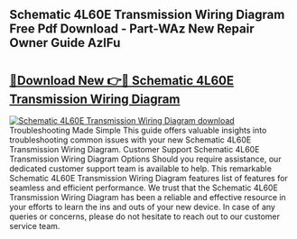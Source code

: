 ## Schematic 4L60E Transmission Wiring Diagram Free Pdf Download - Part-WAz New Repair Owner Guide AzlFu

# <h2><a href="http://dfksxe.blite.top/?on=Schematic+4L60E+Transmission+Wiring+Diagram">🔗Download New 👉🔴 Schematic 4L60E Transmission Wiring Diagram</a></h2>

[![Schematic 4L60E Transmission Wiring Diagram download](https://i.imgur.com/lujVjoI.png)](http://dfksxe.blite.top/?on=Schematic+4L60E+Transmission+Wiring+Diagram)
Troubleshooting Made Simple This guide offers valuable insights into troubleshooting common issues with your new Schematic 4L60E Transmission Wiring Diagram. Customer Support Schematic 4L60E Transmission Wiring Diagram Options Should you require assistance, our dedicated customer support team is available to help. This remarkable Schematic 4L60E Transmission Wiring Diagram features list of features for seamless and efficient performance. We trust that the Schematic 4L60E Transmission Wiring Diagram has been a reliable and effective resource in your efforts to learn the ins and outs of your new device. In case of any queries or concerns, please do not hesitate to reach out to our customer service team.
